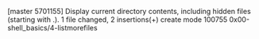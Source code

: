 [master 5701155] Display current directory contents, including hidden files (starting with .).
 1 file changed, 2 insertions(+)
 create mode 100755 0x00-shell_basics/4-listmorefiles
